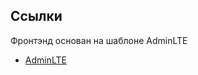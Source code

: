 ## Ссылки ##
Фронтэнд основан на шаблоне AdminLTE
- [AdminLTE](https://github.com/ColorlibHQ/AdminLTE)
